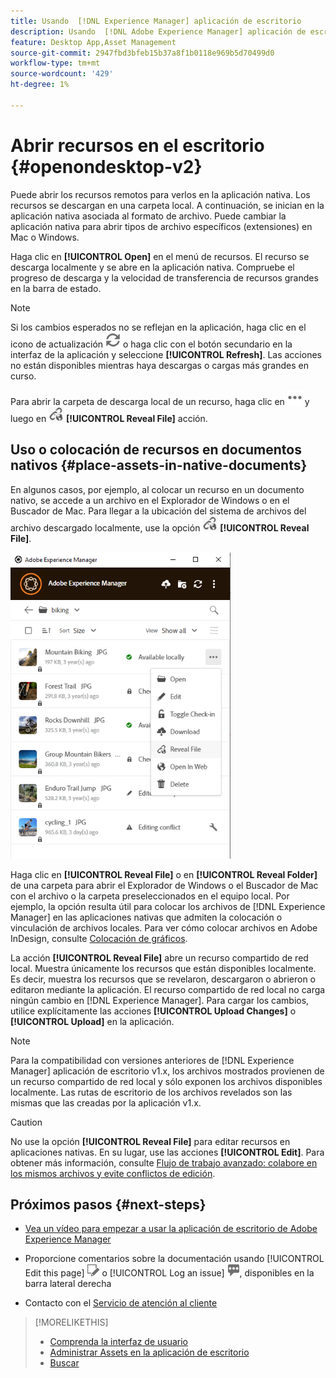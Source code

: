 ```yaml
---
title: Usando  [!DNL Experience Manager] aplicación de escritorio
description: Usando  [!DNL Adobe Experience Manager] aplicación de escritorio.
feature: Desktop App,Asset Management
source-git-commit: 2947fbd3bfeb15b37a8f1b0118e969b5d70499d0
workflow-type: tm+mt
source-wordcount: '429'
ht-degree: 1%

---
```



# Abrir recursos en el escritorio {#openondesktop-v2}

Puede abrir los recursos remotos para verlos en la aplicación nativa. Los recursos se descargan en una carpeta local. A continuación, se inician en la aplicación nativa asociada al formato de archivo. Puede cambiar la aplicación nativa para abrir tipos de archivo específicos (extensiones) en Mac o Windows.

Haga clic en **[!UICONTROL Open]** en el menú de recursos. El recurso se descarga localmente y se abre en la aplicación nativa. Compruebe el progreso de descarga y la velocidad de transferencia de recursos grandes en la barra de estado.

<!-- ![Download progress bar for large-sized assets](assets/download_status_bar_da2.png "Download progress bar for large-sized assets")
-->

>[!NOTE]
>
>Si los cambios esperados no se reflejan en la aplicación, haga clic en el icono de actualización ![Actualizar icono](assets/do-not-localize/refresh.png) o haga clic con el botón secundario en la interfaz de la aplicación y seleccione **[!UICONTROL Refresh]**. Las acciones no están disponibles mientras haya descargas o cargas más grandes en curso.

Para abrir la carpeta de descarga local de un recurso, haga clic en ![Icono de más acciones](assets/do-not-localize/more2_da2.png) y luego en ![Icono de mostrar](assets/do-not-localize/reveal_action2_da2.png) **[!UICONTROL Reveal File]** acción.

## Uso o colocación de recursos en documentos nativos {#place-assets-in-native-documents}

En algunos casos, por ejemplo, al colocar un recurso en un documento nativo, se accede a un archivo en el Explorador de Windows o en el Buscador de Mac. Para llegar a la ubicación del sistema de archivos del archivo descargado localmente, use la opción ![Mostrar icono](assets/do-not-localize/reveal_action2_da2.png) **[!UICONTROL Reveal File]**.

![Mostrar acción de archivo para un recurso](assets/revealfile_action_da2.png "Mostrar acción de archivo para un recurso")

Haga clic en **[!UICONTROL Reveal File]** o en **[!UICONTROL Reveal Folder]** de una carpeta para abrir el Explorador de Windows o el Buscador de Mac con el archivo o la carpeta preseleccionados en el equipo local. Por ejemplo, la opción resulta útil para colocar los archivos de [!DNL Experience Manager] en las aplicaciones nativas que admiten la colocación o vinculación de archivos locales. Para ver cómo colocar archivos en Adobe InDesign, consulte [Colocación de gráficos](https://helpx.adobe.com/es/indesign/using/placing-graphics.html).

La acción **[!UICONTROL Reveal File]** abre un recurso compartido de red local. Muestra únicamente los recursos que están disponibles localmente. Es decir, muestra los recursos que se revelaron, descargaron o abrieron o editaron mediante la aplicación. El recurso compartido de red local no carga ningún cambio en [!DNL Experience Manager]. Para cargar los cambios, utilice explícitamente las acciones **[!UICONTROL Upload Changes]** o **[!UICONTROL Upload]** en la aplicación.

>[!NOTE]
>
>Para la compatibilidad con versiones anteriores de [!DNL Experience Manager] aplicación de escritorio v1.x, los archivos mostrados provienen de un recurso compartido de red local y sólo exponen los archivos disponibles localmente. Las rutas de escritorio de los archivos revelados son las mismas que las creadas por la aplicación v1.x.

>[!CAUTION]
>
>No use la opción **[!UICONTROL Reveal File]** para editar recursos en aplicaciones nativas. En su lugar, use las acciones **[!UICONTROL Edit]**. Para obtener más información, consulte [Flujo de trabajo avanzado: colabore en los mismos archivos y evite conflictos de edición](#adv-workflow-collaborate-avoid-conflicts).

## Próximos pasos {#next-steps}

* [Vea un vídeo para empezar a usar la aplicación de escritorio de Adobe Experience Manager](https://experienceleague.adobe.com/es/docs/experience-manager-learn/assets/creative-workflows/aem-desktop-app)

* Proporcione comentarios sobre la documentación usando [!UICONTROL Edit this page] ![editar la página](assets/do-not-localize/edit-page.png) o [!UICONTROL Log an issue] ![crear un problema de GitHub](assets/do-not-localize/github-issue.png), disponibles en la barra lateral derecha

* Contacto con el [Servicio de atención al cliente](https://experienceleague.adobe.com/es?support-solution=General#support)

>[!MORELIKETHIS]
>
>* [Comprenda la interfaz de usuario](/help/using/user-interface.md)
>* [Administrar Assets en la aplicación de escritorio](/help/using/assets-management-tasks.md)
>* [Buscar](/help/using/search.md)
